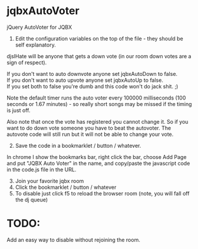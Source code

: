 # jqbxAutoVoter
jQuery AutoVoter for JQBX

1. Edit the configuration variables on the top of the file - they should be self explanatory.

djsIHate will be anyone that gets a down vote (in our room down votes are a sign of respect).  

If you don't want to auto downvote anyone set jqbxAutoDown to false.  
If you don't want to auto upvote anyone set jqbxAutoUp to false.  
If you set both to false you're dumb and this code won't do jack shit.  ;)

Note the default timer runs the auto voter every 100000 milliseconds (100 seconds or 1.67 minutes) - so really short songs may be missed if the timing is just off.

Also note that once the vote has registered you cannot change it.  So if you want to do down vote someone you have to beat the autovoter. The autovote code will still run but it will not be able to change your vote.

2. Save the code in a bookmarklet / button / whatever.  

In chrome I show the bookmarks bar, right click the bar, choose Add Page and put "JQBX Auto Voter" in the name, and copy/paste the javascript code in the code.js file in the URL.

3. Join your favorite jqbx room
4. Click the bookmarklet / button / whatever
5. To disable just click f5 to reload the browser room (note, you will fall off the dj queue)

# TODO:

Add an easy way to disable without rejoining the room.
